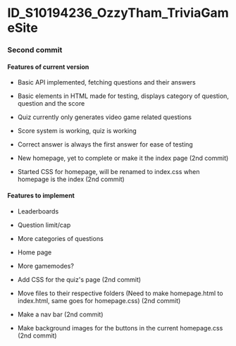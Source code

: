 # ID_S10194236_OzzyTham_TriviaGameSite

### Second commit

#### Features of current version

* Basic API implemented, fetching questions and their answers

* Basic elements in HTML made for testing, displays category of question, question and the score

* Quiz currently only generates video game related questions

* Score system is working, quiz is working

* Correct answer is always the first answer for ease of testing

* New homepage, yet to complete or make it the index page (2nd commit)

* Started CSS for homepage, will be renamed to index.css when homepage is the index (2nd commit)

#### Features to implement

* Leaderboards

* Question limit/cap

* More categories of questions

* Home page

* More gamemodes?

* Add CSS for the quiz's page (2nd commit)

* Move files to their respective folders (Need to make homepage.html to index.html, same goes for homepage.css) (2nd commit)

* Make a nav bar (2nd commit)

* Make background images for the buttons in the current homepage.css (2nd commit)